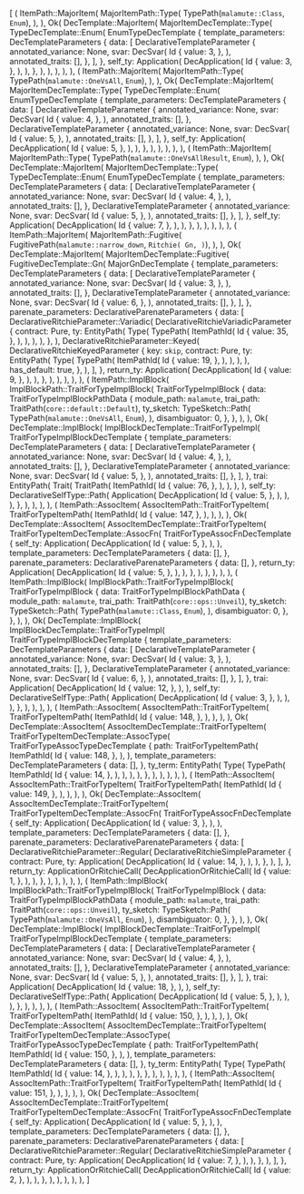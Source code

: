 [
    (
        ItemPath::MajorItem(
            MajorItemPath::Type(
                TypePath(`malamute::Class`, `Enum`),
            ),
        ),
        Ok(
            DecTemplate::MajorItem(
                MajorItemDecTemplate::Type(
                    TypeDecTemplate::Enum(
                        EnumTypeDecTemplate {
                            template_parameters: DecTemplateParameters {
                                data: [
                                    DeclarativeTemplateParameter {
                                        annotated_variance: None,
                                        svar: DecSvar(
                                            Id {
                                                value: 3,
                                            },
                                        ),
                                        annotated_traits: [],
                                    },
                                ],
                            },
                            self_ty: Application(
                                DecApplication(
                                    Id {
                                        value: 3,
                                    },
                                ),
                            ),
                        },
                    ),
                ),
            ),
        ),
    ),
    (
        ItemPath::MajorItem(
            MajorItemPath::Type(
                TypePath(`malamute::OneVsAll`, `Enum`),
            ),
        ),
        Ok(
            DecTemplate::MajorItem(
                MajorItemDecTemplate::Type(
                    TypeDecTemplate::Enum(
                        EnumTypeDecTemplate {
                            template_parameters: DecTemplateParameters {
                                data: [
                                    DeclarativeTemplateParameter {
                                        annotated_variance: None,
                                        svar: DecSvar(
                                            Id {
                                                value: 4,
                                            },
                                        ),
                                        annotated_traits: [],
                                    },
                                    DeclarativeTemplateParameter {
                                        annotated_variance: None,
                                        svar: DecSvar(
                                            Id {
                                                value: 5,
                                            },
                                        ),
                                        annotated_traits: [],
                                    },
                                ],
                            },
                            self_ty: Application(
                                DecApplication(
                                    Id {
                                        value: 5,
                                    },
                                ),
                            ),
                        },
                    ),
                ),
            ),
        ),
    ),
    (
        ItemPath::MajorItem(
            MajorItemPath::Type(
                TypePath(`malamute::OneVsAllResult`, `Enum`),
            ),
        ),
        Ok(
            DecTemplate::MajorItem(
                MajorItemDecTemplate::Type(
                    TypeDecTemplate::Enum(
                        EnumTypeDecTemplate {
                            template_parameters: DecTemplateParameters {
                                data: [
                                    DeclarativeTemplateParameter {
                                        annotated_variance: None,
                                        svar: DecSvar(
                                            Id {
                                                value: 4,
                                            },
                                        ),
                                        annotated_traits: [],
                                    },
                                    DeclarativeTemplateParameter {
                                        annotated_variance: None,
                                        svar: DecSvar(
                                            Id {
                                                value: 5,
                                            },
                                        ),
                                        annotated_traits: [],
                                    },
                                ],
                            },
                            self_ty: Application(
                                DecApplication(
                                    Id {
                                        value: 7,
                                    },
                                ),
                            ),
                        },
                    ),
                ),
            ),
        ),
    ),
    (
        ItemPath::MajorItem(
            MajorItemPath::Fugitive(
                FugitivePath(`malamute::narrow_down`, `Ritchie(
                    Gn,
                )`),
            ),
        ),
        Ok(
            DecTemplate::MajorItem(
                MajorItemDecTemplate::Fugitive(
                    FugitiveDecTemplate::Gn(
                        MajorGnDecTemplate {
                            template_parameters: DecTemplateParameters {
                                data: [
                                    DeclarativeTemplateParameter {
                                        annotated_variance: None,
                                        svar: DecSvar(
                                            Id {
                                                value: 3,
                                            },
                                        ),
                                        annotated_traits: [],
                                    },
                                    DeclarativeTemplateParameter {
                                        annotated_variance: None,
                                        svar: DecSvar(
                                            Id {
                                                value: 6,
                                            },
                                        ),
                                        annotated_traits: [],
                                    },
                                ],
                            },
                            parenate_parameters: DeclarativeParenateParameters {
                                data: [
                                    DeclarativeRitchieParameter::Variadic(
                                        DeclarativeRitchieVariadicParameter {
                                            contract: Pure,
                                            ty: EntityPath(
                                                Type(
                                                    TypePath(
                                                        ItemPathId(
                                                            Id {
                                                                value: 35,
                                                            },
                                                        ),
                                                    ),
                                                ),
                                            ),
                                        },
                                    ),
                                    DeclarativeRitchieParameter::Keyed(
                                        DeclarativeRitchieKeyedParameter {
                                            key: `skip`,
                                            contract: Pure,
                                            ty: EntityPath(
                                                Type(
                                                    TypePath(
                                                        ItemPathId(
                                                            Id {
                                                                value: 19,
                                                            },
                                                        ),
                                                    ),
                                                ),
                                            ),
                                            has_default: true,
                                        },
                                    ),
                                ],
                            },
                            return_ty: Application(
                                DecApplication(
                                    Id {
                                        value: 9,
                                    },
                                ),
                            ),
                        },
                    ),
                ),
            ),
        ),
    ),
    (
        ItemPath::ImplBlock(
            ImplBlockPath::TraitForTypeImplBlock(
                TraitForTypeImplBlock {
                    data: TraitForTypeImplBlockPathData {
                        module_path: `malamute`,
                        trai_path: TraitPath(`core::default::Default`),
                        ty_sketch: TypeSketch::Path(
                            TypePath(`malamute::OneVsAll`, `Enum`),
                        ),
                        disambiguator: 0,
                    },
                },
            ),
        ),
        Ok(
            DecTemplate::ImplBlock(
                ImplBlockDecTemplate::TraitForTypeImpl(
                    TraitForTypeImplBlockDecTemplate {
                        template_parameters: DecTemplateParameters {
                            data: [
                                DeclarativeTemplateParameter {
                                    annotated_variance: None,
                                    svar: DecSvar(
                                        Id {
                                            value: 4,
                                        },
                                    ),
                                    annotated_traits: [],
                                },
                                DeclarativeTemplateParameter {
                                    annotated_variance: None,
                                    svar: DecSvar(
                                        Id {
                                            value: 5,
                                        },
                                    ),
                                    annotated_traits: [],
                                },
                            ],
                        },
                        trai: EntityPath(
                            Trait(
                                TraitPath(
                                    ItemPathId(
                                        Id {
                                            value: 76,
                                        },
                                    ),
                                ),
                            ),
                        ),
                        self_ty: DeclarativeSelfType::Path(
                            Application(
                                DecApplication(
                                    Id {
                                        value: 5,
                                    },
                                ),
                            ),
                        ),
                    },
                ),
            ),
        ),
    ),
    (
        ItemPath::AssocItem(
            AssocItemPath::TraitForTypeItem(
                TraitForTypeItemPath(
                    ItemPathId(
                        Id {
                            value: 147,
                        },
                    ),
                ),
            ),
        ),
        Ok(
            DecTemplate::AssocItem(
                AssocItemDecTemplate::TraitForTypeItem(
                    TraitForTypeItemDecTemplate::AssocFn(
                        TraitForTypeAssocFnDecTemplate {
                            self_ty: Application(
                                DecApplication(
                                    Id {
                                        value: 5,
                                    },
                                ),
                            ),
                            template_parameters: DecTemplateParameters {
                                data: [],
                            },
                            parenate_parameters: DeclarativeParenateParameters {
                                data: [],
                            },
                            return_ty: Application(
                                DecApplication(
                                    Id {
                                        value: 5,
                                    },
                                ),
                            ),
                        },
                    ),
                ),
            ),
        ),
    ),
    (
        ItemPath::ImplBlock(
            ImplBlockPath::TraitForTypeImplBlock(
                TraitForTypeImplBlock {
                    data: TraitForTypeImplBlockPathData {
                        module_path: `malamute`,
                        trai_path: TraitPath(`core::ops::Unveil`),
                        ty_sketch: TypeSketch::Path(
                            TypePath(`malamute::Class`, `Enum`),
                        ),
                        disambiguator: 0,
                    },
                },
            ),
        ),
        Ok(
            DecTemplate::ImplBlock(
                ImplBlockDecTemplate::TraitForTypeImpl(
                    TraitForTypeImplBlockDecTemplate {
                        template_parameters: DecTemplateParameters {
                            data: [
                                DeclarativeTemplateParameter {
                                    annotated_variance: None,
                                    svar: DecSvar(
                                        Id {
                                            value: 3,
                                        },
                                    ),
                                    annotated_traits: [],
                                },
                                DeclarativeTemplateParameter {
                                    annotated_variance: None,
                                    svar: DecSvar(
                                        Id {
                                            value: 6,
                                        },
                                    ),
                                    annotated_traits: [],
                                },
                            ],
                        },
                        trai: Application(
                            DecApplication(
                                Id {
                                    value: 12,
                                },
                            ),
                        ),
                        self_ty: DeclarativeSelfType::Path(
                            Application(
                                DecApplication(
                                    Id {
                                        value: 3,
                                    },
                                ),
                            ),
                        ),
                    },
                ),
            ),
        ),
    ),
    (
        ItemPath::AssocItem(
            AssocItemPath::TraitForTypeItem(
                TraitForTypeItemPath(
                    ItemPathId(
                        Id {
                            value: 148,
                        },
                    ),
                ),
            ),
        ),
        Ok(
            DecTemplate::AssocItem(
                AssocItemDecTemplate::TraitForTypeItem(
                    TraitForTypeItemDecTemplate::AssocType(
                        TraitForTypeAssocTypeDecTemplate {
                            path: TraitForTypeItemPath(
                                ItemPathId(
                                    Id {
                                        value: 148,
                                    },
                                ),
                            ),
                            template_parameters: DecTemplateParameters {
                                data: [],
                            },
                            ty_term: EntityPath(
                                Type(
                                    TypePath(
                                        ItemPathId(
                                            Id {
                                                value: 14,
                                            },
                                        ),
                                    ),
                                ),
                            ),
                        },
                    ),
                ),
            ),
        ),
    ),
    (
        ItemPath::AssocItem(
            AssocItemPath::TraitForTypeItem(
                TraitForTypeItemPath(
                    ItemPathId(
                        Id {
                            value: 149,
                        },
                    ),
                ),
            ),
        ),
        Ok(
            DecTemplate::AssocItem(
                AssocItemDecTemplate::TraitForTypeItem(
                    TraitForTypeItemDecTemplate::AssocFn(
                        TraitForTypeAssocFnDecTemplate {
                            self_ty: Application(
                                DecApplication(
                                    Id {
                                        value: 3,
                                    },
                                ),
                            ),
                            template_parameters: DecTemplateParameters {
                                data: [],
                            },
                            parenate_parameters: DeclarativeParenateParameters {
                                data: [
                                    DeclarativeRitchieParameter::Regular(
                                        DeclarativeRitchieSimpleParameter {
                                            contract: Pure,
                                            ty: Application(
                                                DecApplication(
                                                    Id {
                                                        value: 14,
                                                    },
                                                ),
                                            ),
                                        },
                                    ),
                                ],
                            },
                            return_ty: ApplicationOrRitchieCall(
                                DecApplicationOrRitchieCall(
                                    Id {
                                        value: 1,
                                    },
                                ),
                            ),
                        },
                    ),
                ),
            ),
        ),
    ),
    (
        ItemPath::ImplBlock(
            ImplBlockPath::TraitForTypeImplBlock(
                TraitForTypeImplBlock {
                    data: TraitForTypeImplBlockPathData {
                        module_path: `malamute`,
                        trai_path: TraitPath(`core::ops::Unveil`),
                        ty_sketch: TypeSketch::Path(
                            TypePath(`malamute::OneVsAll`, `Enum`),
                        ),
                        disambiguator: 0,
                    },
                },
            ),
        ),
        Ok(
            DecTemplate::ImplBlock(
                ImplBlockDecTemplate::TraitForTypeImpl(
                    TraitForTypeImplBlockDecTemplate {
                        template_parameters: DecTemplateParameters {
                            data: [
                                DeclarativeTemplateParameter {
                                    annotated_variance: None,
                                    svar: DecSvar(
                                        Id {
                                            value: 4,
                                        },
                                    ),
                                    annotated_traits: [],
                                },
                                DeclarativeTemplateParameter {
                                    annotated_variance: None,
                                    svar: DecSvar(
                                        Id {
                                            value: 5,
                                        },
                                    ),
                                    annotated_traits: [],
                                },
                            ],
                        },
                        trai: Application(
                            DecApplication(
                                Id {
                                    value: 18,
                                },
                            ),
                        ),
                        self_ty: DeclarativeSelfType::Path(
                            Application(
                                DecApplication(
                                    Id {
                                        value: 5,
                                    },
                                ),
                            ),
                        ),
                    },
                ),
            ),
        ),
    ),
    (
        ItemPath::AssocItem(
            AssocItemPath::TraitForTypeItem(
                TraitForTypeItemPath(
                    ItemPathId(
                        Id {
                            value: 150,
                        },
                    ),
                ),
            ),
        ),
        Ok(
            DecTemplate::AssocItem(
                AssocItemDecTemplate::TraitForTypeItem(
                    TraitForTypeItemDecTemplate::AssocType(
                        TraitForTypeAssocTypeDecTemplate {
                            path: TraitForTypeItemPath(
                                ItemPathId(
                                    Id {
                                        value: 150,
                                    },
                                ),
                            ),
                            template_parameters: DecTemplateParameters {
                                data: [],
                            },
                            ty_term: EntityPath(
                                Type(
                                    TypePath(
                                        ItemPathId(
                                            Id {
                                                value: 14,
                                            },
                                        ),
                                    ),
                                ),
                            ),
                        },
                    ),
                ),
            ),
        ),
    ),
    (
        ItemPath::AssocItem(
            AssocItemPath::TraitForTypeItem(
                TraitForTypeItemPath(
                    ItemPathId(
                        Id {
                            value: 151,
                        },
                    ),
                ),
            ),
        ),
        Ok(
            DecTemplate::AssocItem(
                AssocItemDecTemplate::TraitForTypeItem(
                    TraitForTypeItemDecTemplate::AssocFn(
                        TraitForTypeAssocFnDecTemplate {
                            self_ty: Application(
                                DecApplication(
                                    Id {
                                        value: 5,
                                    },
                                ),
                            ),
                            template_parameters: DecTemplateParameters {
                                data: [],
                            },
                            parenate_parameters: DeclarativeParenateParameters {
                                data: [
                                    DeclarativeRitchieParameter::Regular(
                                        DeclarativeRitchieSimpleParameter {
                                            contract: Pure,
                                            ty: Application(
                                                DecApplication(
                                                    Id {
                                                        value: 7,
                                                    },
                                                ),
                                            ),
                                        },
                                    ),
                                ],
                            },
                            return_ty: ApplicationOrRitchieCall(
                                DecApplicationOrRitchieCall(
                                    Id {
                                        value: 2,
                                    },
                                ),
                            ),
                        },
                    ),
                ),
            ),
        ),
    ),
]